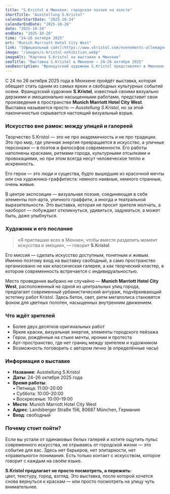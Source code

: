 ```yaml
---
title: "S.Kristol в Мюнхене: городская поэзия на холсте"
shortTitle: "Ausstellung S.Kristol"
calendarStartDate: "2025-10-24"
calendarEndDate: "2025-10-26"
date: "2025-10-24"
endDate: "2025-10-26"
time: "24–26 октября 2025"
ort: "Munich Marriott Hotel City West"
link: "[Официальный сайт](https://www.skristol.com/evenements-allemagne)"
image: "/images/s-kristol-exhibition.webp"
imageAlt: "Картина S.Kristol на выставке в Мюнхене"
seoTitle: "Выставка S.Kristol в Мюнхене — 24–26 октября 2025"
seoDescription: "Французский художник S.Kristol представляет в Мюнхене выставку визуальной поэзии — граффити, поп-арт и городская энергия на холсте. Вход свободный."
---
```


С 24 по 26 октября 2025 года в Мюнхене пройдёт выставка, которая обещает стать одним из самых ярких и свободных культурных событий осени. Французский художник **S.Kristol**, известный своими визуально дерзкими и эмоционально насыщенными работами, представит свои произведения в пространстве **Munich Marriott Hotel City West**. Выставка называется просто — *Ausstellung S.Kristol*, но за этой лаконичностью скрывается настоящий визуальный взрыв.

### Искусство вне рамок: между улицей и галереей

Творчество S.Kristol — это не про академичность и не про традиции. Это про мир, где уличная энергия превращается в искусство, а уличные персонажи — в поэтов и философов современности. Его работы наполнены красками, ритмами города, культурными отсылками и провокациями, но при этом всегда несут человеческое тепло и искренность.

Его герои — это люди и существа, будто вышедшие из красочной мечты или сна художника-граффитиста: немного наивные, немного странные, очень живые.

В центре экспозиции — визуальная поэзия, соединяющая в себе элементы поп-арта, уличного граффити, а иногда и театральной выразительности. Это выставка, которая не просит зрителя молчать, а наоборот — побуждает откликнуться, удивиться, задуматься, а может быть, даже улыбнуться.

### Художник и его послание

> «Я приглашаю всех в Мюнхен, чтобы вместе разделить момент искусства и эмоции», — говорит **S.Kristol**.

Его миссия — сделать искусство доступным, понятным и живым. Именно поэтому вход на выставку свободный, а само пространство организовано не как классическая галерея, а как творческий кластер, в котором современность встречается с индивидуальностью.

Место проведения выбрано не случайно — **Munich Marriott Hotel City West**, расположенный на одной из центральных улиц города, предлагает современный урбанистический антураж, подчёркивающий эстетику работ Kristol. Здесь бетон, свет, ритм мегаполиса становятся фоном для цветных полотен, насыщенных внутренним движением.

### Что ждёт зрителей

- Более двух десятков оригинальных работ  
- Яркие краски, визуальная энергия, элементы городского пейзажа  
- Герои, рождённые на стыке мечты, иронии и протеста  
- Арт-пространство, где нет границ между зрителем и художником  
- Возможность поговорить с автором лично (в определённые часы)


### Информация о выставке

- **Название**: Ausstellung S.Kristol  
- **Даты**: 24–26 октября 2025 года  
- **Время работы**:  
  • Пятница: 11:00–20:00  
  • Суббота: 10:00–20:00  
  • Воскресенье: 10:00–19:00  
- **Место**: Munich Marriott Hotel City West  
- **Адрес**: Landsberger Straße 156, 80687 München, Германия  
- **Вход**: свободный


### Почему стоит пойти?

Если вы устали от одинаковых белых галерей и хотите ощутить пульс современного искусства, не отрываясь от городской жизни — это событие для вас. Здесь нет барьеров, нет элитарности, нет «правильного» понимания. Есть только контакт с искусством, которое говорит с каждым на своём языке.

**S.Kristol предлагает не просто посмотреть, а пережить:**  
цвет, текстуру, город, взгляд. Это выставка, после которой хочется снова вернуться к краскам — или просто посмотреть на улицу чуть внимательнее.
